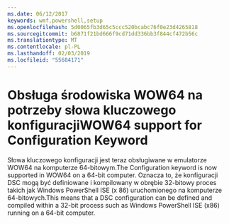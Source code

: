 ```yaml
---
ms.date: 06/12/2017
keywords: wmf,powershell,setup
ms.openlocfilehash: 5d0065fb3d65c5ccc520bcabc76f0e23d4265818
ms.sourcegitcommit: b6871f21bd666f9cd71dd336bb3f844cf472b56c
ms.translationtype: MT
ms.contentlocale: pl-PL
ms.lasthandoff: 02/03/2019
ms.locfileid: "55684171"
---
```

# <a name="wow64-support-for-configuration-keyword"></a><span data-ttu-id="4fb42-102">Obsługa środowiska WOW64 na potrzeby słowa kluczowego konfiguracji</span><span class="sxs-lookup"><span data-stu-id="4fb42-102">WOW64 support for Configuration Keyword</span></span>

<span data-ttu-id="4fb42-103">Słowa kluczowego konfiguracji jest teraz obsługiwane w emulatorze WOW64 na komputerze 64-bitowym.</span><span class="sxs-lookup"><span data-stu-id="4fb42-103">The Configuration keyword is now supported in WOW64 on a 64-bit computer.</span></span> <span data-ttu-id="4fb42-104">Oznacza to, że konfiguracji DSC mogą być definiowane i kompilowany w obrębie 32-bitowy proces takich jak Windows PowerShell ISE (x 86) uruchomionego na komputerze 64-bitowych.</span><span class="sxs-lookup"><span data-stu-id="4fb42-104">This means that a DSC configuration can be defined and compiled within a 32-bit process such as Windows PowerShell ISE (x86) running on a 64-bit computer.</span></span>
